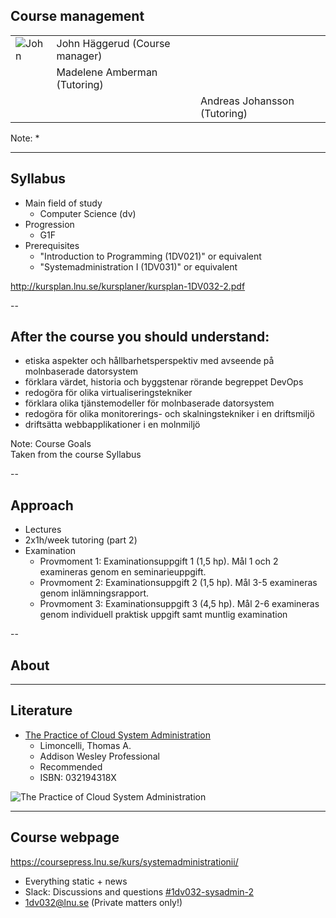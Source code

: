 <!-- Course management -->
## Course management
| | | |
|-|-|-|
| <!-- {_class="table-cell"} --> ![John](https://www.gravatar.com/avatar/2261038623688f4d83dc10c53b85efb8.jpg?s=80)<!-- {_class="grayscale"} --> | <!-- {_class="table-cell"} --> John Häggerud (Course manager) |
| <!-- {_class="table-cell"} -->  | <!-- {_class="table-cell"} --> Madelene Amberman (Tutoring) |
| <!-- {_class="table-cell"} --> | <!-- {_class="grayscale"} --> | <!-- {_class="table-cell"} --> Andreas Johansson (Tutoring)|

<!-- {_class="table lnu-course-management"} -->
Note:
*



---
<!-- Syllabus -->
## Syllabus

* Main field of study
  * Computer Science (dv)
* Progression
  * G1F
* Prerequisites
  * "Introduction to Programming (1DV021)" or equivalent
  * "Systemadministration I (1DV031)" or equivalent


http://kursplan.lnu.se/kursplaner/kursplan-1DV032-2.pdf


--
<!-- Goals -->
## After the course you should understand:
<!-- {_style="font-size: 140%"} -->
* etiska aspekter och hållbarhetsperspektiv med avseende på molnbaserade datorsystem 
* förklara värdet, historia och byggstenar rörande begreppet DevOps 
* redogöra för olika virtualiseringstekniker 
* förklara olika tjänstemodeller för molnbaserade datorsystem 
* redogöra för olika monitorerings­- och skalningstekniker i en driftsmiljö 
* driftsätta webbapplikationer i en molnmiljö


<!-- {_class="lnu-margin-right-30"} -->
Note:
Course Goals <br />
Taken from the course Syllabus <br />


--
## Approach
* Lectures
* 2x1h/week tutoring (part 2)
* Examination
  * Provmoment 1: Examinationsuppgift 1 (1,5 hp). Mål 1 och 2 examineras genom en seminarieuppgift. 
  * Provmoment 2: Examinationsuppgift 2 (1,5 hp). Mål 3­-5 examineras genom inlämningsrapport.
  * Provmoment 3: Examinationsuppgift 3 (4,5 hp). Mål 2-­6 examineras genom individuell praktisk uppgift samt muntlig examination


<!-- {_style="font-size: 90%"} -->


--
## About 

---
<!-- Literature -->
## Literature
* [The Practice of Cloud System Administration](http://www.adlibris.com/se/organisationer/product.aspx?isbn=032194318X)
  * Limoncelli, Thomas A.
  * Addison ­Wesley Professional
  * Recommended
  * ISBN: 032194318X

![The Practice of Cloud System Administration](http://www.adlibris.com/se/organisationer/covers/M/0/32/032194318X.jpg)


---
<!-- webpage -->
## Course webpage
https://coursepress.lnu.se/kurs/systemadministrationii/
* Everything static + news
* Slack: Discussions and questions [#1dv032-sysadmin-2](https://coursepress.slack.com/archives/1dv032-sysadmin-2)
* 1dv032@lnu.se (Private matters only!)

<!-- {_style="margin-right: 25%"} -->
